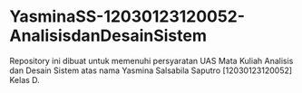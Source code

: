 # YasminaSS-12030123120052-AnalisisdanDesainSistem
Repository ini dibuat untuk memenuhi persyaratan UAS Mata Kuliah Analisis dan Desain Sistem atas nama Yasmina Salsabila Saputro [12030123120052] Kelas D.
